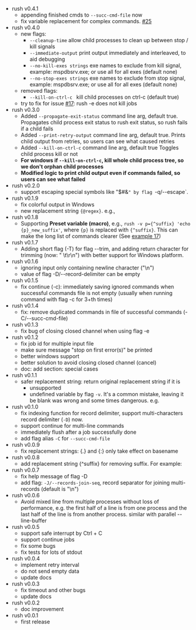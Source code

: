 - rush v0.4.1
    - appending finished cmds to `--succ-cmd-file` now
    - fix variable replacement for complex commands. [#25](https://github.com/shenwei356/rush/issues/25)
- rush v0.4.0
    - new flags:
        - `--cleanup-time` allow child processes to clean up between stop / kill signals
        - `--immediate-output` print output immediately and interleaved, to aid debugging
        - `--no-kill-exes strings` exe names to exclude from kill signal, example: mspdbsrv.exe; or use all for all exes (default none)
        - `--no-stop-exes strings` exe names to exclude from stop signal, example: mspdbsrv.exe; or use all for all exes (default none)
    - removed flags:
        - `--kill-on-ctrl-c ` kill child processes on ctrl-c (default true)
    - try to fix for issue [#17](https://github.com/shenwei356/rush/issues/17): rush -e does not kill jobs
- rush v0.3.0
    - Added `--propagate-exit-status` command line arg, default true.
    Propagates child process exit status to rush exit status, so rush fails if a child fails
    - Added `--print-retry-output` command line arg, default true.
    Prints child output from retries, so users can see what caused retries
    - Added `--kill-on-ctrl-c` command line arg, default true
    Toggles child process kill or not
    - **For windows if `--kill-on-ctrl-c`, kill whole child process tree, so we don't orphan child processes**
    - **Modified logic to print child output even if commands failed, so users can see what failed**
- rush v0.2.0
    - support escaping special symbols like "$#&`" by flag `-q/--escape`.
- rush v0.1.9
    - fix colorful output in Windows
    - new replacement string `{@regex}`. e.g.,
- rush v0.1.8
    - Supporting **Preset variable (macro)**, e.g., `rush -v p={^suffix} 'echo {p}_new_suffix'`,
    where `{p}` is replaced with `{^suffix}`.
    This can make the long list of commands clearer (See [example 17](https://github.com/shenwei356/rush#examples))
- rush v0.1.7
    - Adding short flag (-T) for flag --trim, and adding return character for trimming (now: " \t\r\n") with better support for Windows platform.
- rush v0.1.6
    - ignoring input only containing newline character ("\n")
    - value of flag -D/--record-delimiter can be empty
- rush v0.1.5
    - fix continue (-c): immediately saving ignored commands when successful commands file is not empty (usually when running command with flag -c for 3+th times)
- rush v0.1.4
    - fix: remove duplicated commands in file of successful commands (-C/--succ-cmd-file)
- rush v0.1.3
    - fix bug of closing closed channel when using flag -e
- rush v0.1.2
    - fix job id for multiple input file
    - make sure message "stop on first error(s)" be printed
    - better windows support
    - better solution to avoid closing closed channel (cancel)
    - doc: add section: special cases
- rush v0.1.1
    - safer replacement string: return original replacement string if it is
        - unsupported
        - undefined variable by flag `-v`. It's a common mistake, leaving it be blank was wrong and some times dangerous. e.g.
- rush v0.1.0
    - fix indexing function for record delimiter, support multi-characters record delimiter (`-D`) now.
    - support continue for multi-line commands
    - immediately flush after a job successfully done
    - add flag alias `-C` for `--succ-cmd-file`
- rush v0.0.9
    - fix replacement strings: {.} and {:} only take effect on basename
- rush v0.0.8
    - add replacement string {^suffix} for removing suffix. For example:
- rush v0.0.7
    - fix help message of flag -D
    - add flag: `-J/--records-join-seq`, record separator for joining multi-records (default is "\n")
- rush v0.0.6
    - Avoid mixed line from multiple processes without loss of performance, e.g. the first half of a line is from one process and the last half of the line is from another process. similar with parallel --line-buffer
- rush v0.0.5
    - support safe interrupt by Ctrl + C
    - support continue jobs
    - fix some bugs
    - fix tests for lots of stdout
- rush v0.0.4
    - implement retry interval
    - do not send empty data
    - update docs
- rush v0.0.3
    - fix timeout and other bugs
    - update docs
- rush v0.0.2
    - doc improvement
- rush v0.0.1
    - first release
